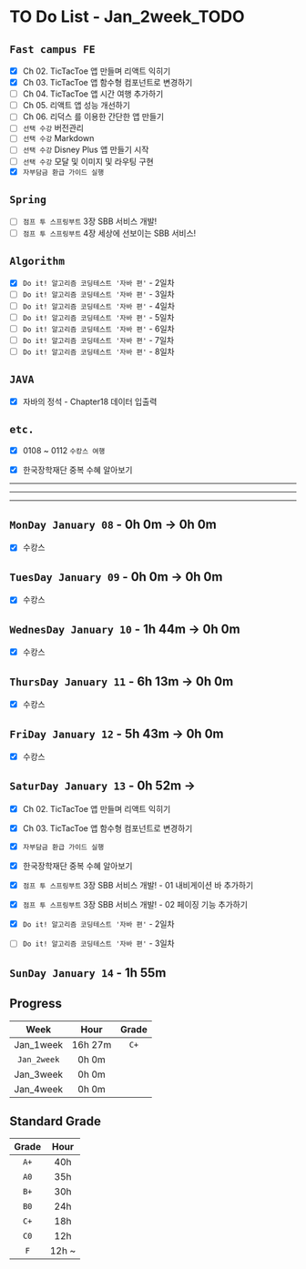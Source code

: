 # TO Do List - Jan_2week_TODO

## `Fast campus FE` 
- [x] Ch 02. TicTacToe 앱 만들며 리액트 익히기
- [x] Ch 03. TicTacToe 앱 함수형 컴포넌트로 변경하기
- [ ] Ch 04. TicTacToe 앱 시간 여행 추가하기
- [ ] Ch 05. 리액트 앱 성능 개선하기
- [ ] Ch 06. 리덕스 를 이용한 간단한 앱 만들기
- [ ] `선택 수강` 버전관리
- [ ] `선택 수강` Markdown
- [ ] `선택 수강` Disney Plus 앱 만들기 시작
- [ ] `선택 수강` 모달 및 이미지 및 라우팅 구현
- [x] `자부담금 환급 가이드 실행`

## `Spring`
- [ ] `점프 투 스프링부트` 3장 SBB 서비스 개발!
- [ ] `점프 투 스프링부트` 4장 세상에 선보이는 SBB 서비스!

## `Algorithm`
- [x] `Do it! 알고리즘 코딩테스트 '자바 편'` - 2일차
- [ ] `Do it! 알고리즘 코딩테스트 '자바 편'` - 3일차
- [ ] `Do it! 알고리즘 코딩테스트 '자바 편'` - 4일차
- [ ] `Do it! 알고리즘 코딩테스트 '자바 편'` - 5일차
- [ ] `Do it! 알고리즘 코딩테스트 '자바 편'` - 6일차
- [ ] `Do it! 알고리즘 코딩테스트 '자바 편'` - 7일차
- [ ] `Do it! 알고리즘 코딩테스트 '자바 편'` - 8일차

## `JAVA`
- [x] 자바의 정석 - Chapter18 데이터 입출력


## `etc.`
- [x] 0108 ~ 0112 `수캉스 여행`
- [x] 한국장학재단 중복 수혜 알아보기


---
---
---

## `MonDay January 08` - 0h 0m -> 0h 0m
- [x] 수캉스


## `TuesDay January 09` - 0h 0m -> 0h 0m
- [x] 수캉스


## `WednesDay January 10` - 1h 44m -> 0h 0m
- [x] 수캉스


## `ThursDay January 11` - 6h 13m -> 0h 0m
- [x] 수캉스


## `FriDay January 12` - 5h 43m -> 0h 0m
- [x] 수캉스


## `SaturDay January 13` - 0h 52m -> 
- [x] Ch 02. TicTacToe 앱 만들며 리액트 익히기
- [x] Ch 03. TicTacToe 앱 함수형 컴포넌트로 변경하기
- [x] `자부담금 환급 가이드 실행`
- [x] 한국장학재단 중복 수혜 알아보기
- [x] `점프 투 스프링부트` 3장 SBB 서비스 개발! - 01 내비게이션 바 추가하기
- [x] `점프 투 스프링부트` 3장 SBB 서비스 개발! - 02 페이징 기능 추가하기
- [x] `Do it! 알고리즘 코딩테스트 '자바 편'` - 2일차
- [ ] `Do it! 알고리즘 코딩테스트 '자바 편'` - 3일차


## `SunDay January 14` - 1h 55m



## Progress
| Week | Hour | Grade |
|:---:|:---:|:---:|
|Jan_1week|16h 27m|`C+`|
|`Jan_2week`|0h 0m||
|Jan_3week|0h 0m||
|Jan_4week|0h 0m||


## Standard Grade

| Grade | Hour |
|:---:|:---:|
|`A+`|40h|
|`A0`|35h|
|`B+`|30h|
|`B0`|24h|
|`C+`|18h|
|`C0`|12h|
|`F`|12h ~|


